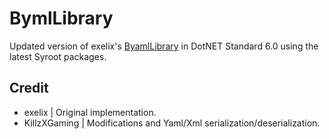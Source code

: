 # BymlLibrary

Updated version of exelix's [ByamlLibrary](https://github.com/KillzXGaming/EditorCore/tree/master/FileFormatPlugins/ByamlLib) in DotNET Standard 6.0 using the latest Syroot packages.

## Credit

- exelix | Original implementation.
- KillzXGaming | Modifications and Yaml/Xml serialization/deserialization.
